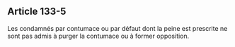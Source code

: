 Article 133-5
----
Les condamnés par contumace ou par défaut dont la peine est prescrite ne sont
pas admis à purger la contumace ou à former opposition.
